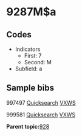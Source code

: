 # 9287M$a

## Codes

-   Indicators
    -   First: 7
    -   Second: M
-   Subfield: a

## Sample bibs

997497 [Quicksearch](https://search.library.yale.edu/catalog/997497) [VXWS](http://prodorbis.library.yale.edu:7014/vxws/GetHoldingsService?bibId=997497)

999581 [Quicksearch](https://search.library.yale.edu/catalog/999581) [VXWS](http://prodorbis.library.yale.edu:7014/vxws/GetHoldingsService?bibId=999581)

**Parent topic:**[928](../../tags/928/928.md)

